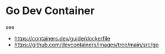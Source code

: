 # Go Dev Container 
see
- https://containers.dev/guide/dockerfile
- https://github.com/devcontainers/images/tree/main/src/go
